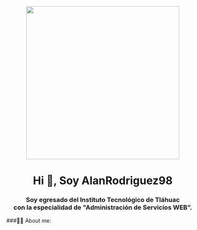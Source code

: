 <div id="header" align="center">
  <img src="https://media.giphy.com/media/26tn33aiTi1jkl6H6/giphy.gif" width="400"/>
  <h1 align="center">Hi 👋, Soy AlanRodriguez98</h1>
  <h3 align="center">Soy egresado del Instituto Tecnológico de Tláhuac <br> con la especialidad de "Administración de Servicios WEB”.
  </div>
  
###🙍‍♂️ About me:
